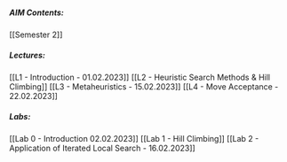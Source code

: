 ##### AIM Contents:
 [[Semester 2]]
 
##### Lectures:
 [[L1 - Introduction - 01.02.2023]]
 [[L2 - Heuristic Search Methods & Hill Climbing]]
 [[L3 - Metaheuristics - 15.02.2023]]
 [[L4 - Move Acceptance - 22.02.2023]]
##### Labs:
 [[Lab 0 - Introduction 02.02.2023]]
 [[Lab 1 - Hill Climbing]]
 [[Lab 2 - Application of Iterated Local Search - 16.02.2023]]